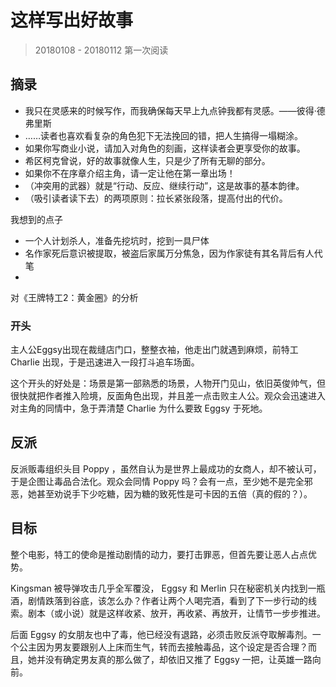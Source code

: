 # 这样写出好故事

> 20180108 - 20180112 第一次阅读

## 摘录

- 我只在灵感来的时候写作，而我确保每天早上九点钟我都有灵感。——彼得·德弗里斯
- ……读者也喜欢看复杂的角色犯下无法挽回的错，把人生搞得一塌糊涂。
- 如果你写商业小说，请加入对角色的刻画，这样读者会更享受你的故事。
- 希区柯克曾说，好的故事就像人生，只是少了所有无聊的部分。
- 如果你不在序章介绍主角，请一定让他在第一章出场！
- （冲突用的武器）就是“行动、反应、继续行动”，这是故事的基本韵律。
- （吸引读者读下去）的两项原则：拉长紧张段落，提高付出的代价。



我想到的点子

- 一个人计划杀人，准备先挖坑时，挖到一具尸体
- 名作家死后意识被提取，被盗后家属万分焦急，因为作家徒有其名背后有人代笔
- 



对《王牌特工2：黄金圈》的分析

### 开头

主人公Eggsy出现在裁缝店门口，整整衣袖，他走出门就遇到麻烦，前特工 Charlie 出现，于是迅速进入一段打斗追车场面。

这个开头的好处是：场景是第一部熟悉的场景，人物开门见山，依旧英俊帅气，但很快就把作者推入险境，反面角色出现，并且差一点击败主人公。观众会迅速进入对主角的同情中，急于弄清楚 Charlie 为什么要致 Eggsy 于死地。

## 反派

反派贩毒组织头目 Poppy ，虽然自认为是世界上最成功的女商人，却不被认可，于是企图让毒品合法化。观众会同情 Poppy 吗？会有一点，至少她不是完全邪恶，她甚至劝说手下少吃糖，因为糖的致死性是可卡因的五倍（真的假的？）。

## 目标

整个电影，特工的使命是推动剧情的动力，要打击罪恶，但首先要让恶人占点优势。

Kingsman 被导弹攻击几乎全军覆没， Eggsy 和 Merlin 只在秘密机关内找到一瓶酒，剧情跌落到谷底，该怎么办？作者让两个人喝完酒，看到了下一步行动的线索。剧本（或小说）就是这样收紧、放开，再收紧、再放开，让情节一步步推进。

后面 Eggsy 的女朋友也中了毒，他已经没有退路，必须击败反派夺取解毒剂。一个公主因为男友要跟别人上床而生气，转而去接触毒品，这个设定是否合理？而且，她并没有确定男友真的那么做了，却依旧又推了 Eggsy 一把，让英雄一路向前。

